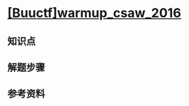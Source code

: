 # [[Buuctf]warmup_csaw_2016](https://buuoj.cn/challenges#warmup_csaw_2016)

## 知识点

## 解题步骤

## 参考资料
